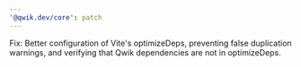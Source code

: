 ```yaml
---
'@qwik.dev/core': patch
---
```


Fix: Better configuration of Vite's optimizeDeps, preventing false duplication warnings, and verifying that Qwik dependencies are not in optimizeDeps.

